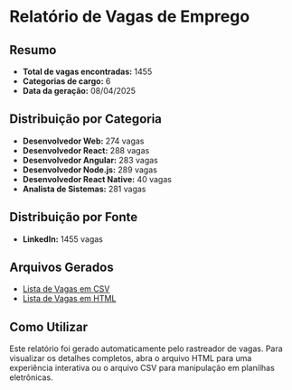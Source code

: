 # Relatório de Vagas de Emprego

## Resumo

- **Total de vagas encontradas:** 1455
- **Categorias de cargo:** 6
- **Data da geração:** 08/04/2025

## Distribuição por Categoria

- **Desenvolvedor Web:** 274 vagas
- **Desenvolvedor React:** 288 vagas
- **Desenvolvedor Angular:** 283 vagas
- **Desenvolvedor Node.js:** 289 vagas
- **Desenvolvedor React Native:** 40 vagas
- **Analista de Sistemas:** 281 vagas

## Distribuição por Fonte

- **LinkedIn:** 1455 vagas

## Arquivos Gerados

- [Lista de Vagas em CSV](./vagas.csv)
- [Lista de Vagas em HTML](./vagas.html)

## Como Utilizar

Este relatório foi gerado automaticamente pelo rastreador de vagas. Para visualizar os detalhes completos, abra o arquivo HTML para uma experiência interativa ou o arquivo CSV para manipulação em planilhas eletrônicas.
